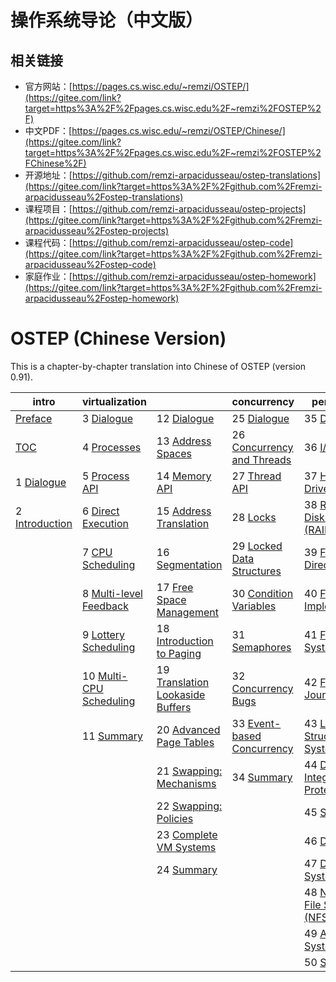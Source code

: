 #  操作系统导论（中文版）

## 相关链接

- 官方网站：[https://pages.cs.wisc.edu/~remzi/OSTEP/](https://gitee.com/link?target=https%3A%2F%2Fpages.cs.wisc.edu%2F~remzi%2FOSTEP%2F)
- 中文PDF：[https://pages.cs.wisc.edu/~remzi/OSTEP/Chinese/](https://gitee.com/link?target=https%3A%2F%2Fpages.cs.wisc.edu%2F~remzi%2FOSTEP%2FChinese%2F)
- 开源地址：[https://github.com/remzi-arpacidusseau/ostep-translations](https://gitee.com/link?target=https%3A%2F%2Fgithub.com%2Fremzi-arpacidusseau%2Fostep-translations)
- 课程项目：[https://github.com/remzi-arpacidusseau/ostep-projects](https://gitee.com/link?target=https%3A%2F%2Fgithub.com%2Fremzi-arpacidusseau%2Fostep-projects)
- 课程代码：[https://github.com/remzi-arpacidusseau/ostep-code](https://gitee.com/link?target=https%3A%2F%2Fgithub.com%2Fremzi-arpacidusseau%2Fostep-code)
- 家庭作业：[https://github.com/remzi-arpacidusseau/ostep-homework](https://gitee.com/link?target=https%3A%2F%2Fgithub.com%2Fremzi-arpacidusseau%2Fostep-homework)

# OSTEP (Chinese Version)

This is a chapter-by-chapter translation into Chinese of OSTEP (version 0.91).



| intro                                             | virtualization                                             |                                                              | concurrency                                                  | persistence                                                  | appendices                                           |
| ------------------------------------------------- | ---------------------------------------------------------- | ------------------------------------------------------------ | ------------------------------------------------------------ | ------------------------------------------------------------ | ---------------------------------------------------- |
| [Preface](http://ostep.org/Chinese/preface.pdf)   | 3 [Dialogue](http://ostep.org/Chinese/03.pdf)              | 12 [Dialogue](http://ostep.org/Chinese/12.pdf)               | 25 [Dialogue](http://ostep.org/Chinese/25.pdf)               | 35 [Dialogue](http://ostep.org/Chinese/35.pdf)               | [Dialogue](http://ostep.org/Chinese/fla.pdf)         |
| [TOC](http://ostep.org/Chinese/toc.pdf)           | 4 [Processes](http://ostep.org/Chinese/04.pdf)             | 13 [Address Spaces](http://ostep.org/Chinese/13.pdf)         | 26 [Concurrency and Threads](http://ostep.org/Chinese/26.pdf) | 36 [I/O Devices](http://ostep.org/Chinese/36.pdf)            | [Virtual Machines](http://ostep.org/Chinese/flb.pdf) |
| 1 [Dialogue](http://ostep.org/Chinese/01.pdf)     | 5 [Process API](http://ostep.org/Chinese/05.pdf)           | 14 [Memory API](http://ostep.org/Chinese/14.pdf)             | 27 [Thread API](http://ostep.org/Chinese/27.pdf)             | 37 [Hard Disk Drives](http://ostep.org/Chinese/37.pdf)       | [Dialogue](http://ostep.org/Chinese/flc.pdf)         |
| 2 [Introduction](http://ostep.org/Chinese/02.pdf) | 6 [Direct Execution](http://ostep.org/Chinese/06.pdf)      | 15 [Address Translation](http://ostep.org/Chinese/15.pdf)    | 28 [Locks](http://ostep.org/Chinese/28.pdf)                  | 38 [Redundant Disk Arrays (RAID)](http://ostep.org/Chinese/38.pdf) | [Monitors](http://ostep.org/Chinese/bad.pdf)         |
|                                                   | 7 [CPU Scheduling](http://ostep.org/Chinese/07.pdf)        | 16 [Segmentation](http://ostep.org/Chinese/16.pdf)           | 29 [Locked Data Structures](http://ostep.org/Chinese/29.pdf) | 39 [Files and Directories](http://ostep.org/Chinese/39.pdf)  | [Dialogue](http://ostep.org/Chinese/fld.pdf)         |
|                                                   | 8 [Multi-level Feedback](http://ostep.org/Chinese/08.pdf)  | 17 [Free Space Management](http://ostep.org/Chinese/17.pdf)  | 30 [Condition Variables](http://ostep.org/Chinese/30.pdf)    | 40 [File System Implementation](http://ostep.org/Chinese/40.pdf) | [Lab Tutorial](http://ostep.org/Chinese/fle.pdf)     |
|                                                   | 9 [Lottery Scheduling](http://ostep.org/Chinese/09.pdf)    | 18 [Introduction to Paging](http://ostep.org/Chinese/18.pdf) | 31 [Semaphores](http://ostep.org/Chinese/31.pdf)             | 41 [Fast File System (FFS)](http://ostep.org/Chinese/41.pdf) | [Systems Labs](http://ostep.org/Chinese/flf.pdf)     |
|                                                   | 10 [Multi-CPU Scheduling](http://ostep.org/Chinese/10.pdf) | 19 [Translation Lookaside Buffers](http://ostep.org/Chinese/19.pdf) | 32 [Concurrency Bugs](http://ostep.org/Chinese/32.pdf)       | 42 [FSCK and Journaling](http://ostep.org/Chinese/42.pdf)    | [xv6 Labs](http://ostep.org/Chinese/flg.pdf)         |
|                                                   | 11 [Summary](http://ostep.org/Chinese/11.pdf)              | 20 [Advanced Page Tables](http://ostep.org/Chinese/20.pdf)   | 33 [Event-based Concurrency](http://ostep.org/Chinese/33.pdf) | 43 [Log-Structured File System (LFS)](http://ostep.org/Chinese/43.pdf) |                                                      |
|                                                   |                                                            | 21 [Swapping: Mechanisms](http://ostep.org/Chinese/21.pdf)   | 34 [Summary](http://ostep.org/Chinese/34.pdf)                | 44 [Data Integrity and Protection](http://ostep.org/Chinese/44.pdf) |                                                      |
|                                                   |                                                            | 22 [Swapping: Policies](http://ostep.org/Chinese/22.pdf)     |                                                              | 45 [Summary](http://ostep.org/Chinese/45.pdf)                |                                                      |
|                                                   |                                                            | 23 [Complete VM Systems](http://ostep.org/Chinese/23.pdf)    |                                                              | 46 [Dialogue](http://ostep.org/Chinese/46.pdf)               |                                                      |
|                                                   |                                                            | 24 [Summary](http://ostep.org/Chinese/24.pdf)                |                                                              | 47 [Distributed Systems](http://ostep.org/Chinese/47.pdf)    |                                                      |
|                                                   |                                                            |                                                              |                                                              | 48 [Network File System (NFS)](http://ostep.org/Chinese/48.pdf) |                                                      |
|                                                   |                                                            |                                                              |                                                              | 49 [Andrew File System (AFS)](http://ostep.org/Chinese/49.pdf) |                                                      |
|                                                   |                                                            |                                                              |                                                              | 50 [Summary](http://ostep.org/Chinese/50.pdf)                |                                                      |
